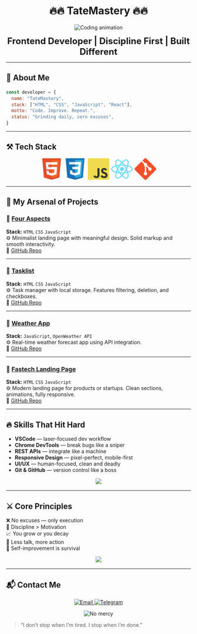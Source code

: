<h1 align="center">🔥🔥 TateMastery 🔥🔥</h1>

<p align="center">
  <img src="https://media.giphy.com/media/qgQUggAC3Pfv687qPC/giphy.gif" alt="Coding animation" width="600" />
</p>

<p align="center">
  <b style="font-size:24px;">Frontend Developer | Discipline First | Built Different</b>
</p>

---

## 🧠 About Me

```js
const developer = {
  name: "TateMastery",
  stack: ["HTML", "CSS", "JavaScript", "React"],
  motto: "Code. Improve. Repeat.",
  status: "Grinding daily, zero excuses",
}
```

---

## ⚒️ Tech Stack
<div align="center">
  <img alt="HTML5" src="https://raw.githubusercontent.com/devicons/devicon/master/icons/html5/html5-original.svg" width="60" />
  <img alt="CSS3" src="https://raw.githubusercontent.com/devicons/devicon/master/icons/css3/css3-original.svg" width="60" />
  <img alt="JavaScript" src="https://raw.githubusercontent.com/devicons/devicon/master/icons/javascript/javascript-original.svg" width="60" />
  <img alt="React" src="https://raw.githubusercontent.com/devicons/devicon/master/icons/react/react-original.svg" width="60" />
  <img alt="Git" src="https://raw.githubusercontent.com/devicons/devicon/master/icons/git/git-original.svg" width="60" />
</div>

---

## 🚀 My Arsenal of Projects

### 🔹 [Four Aspects](https://TateMastery.github.io/four-aspects)  
**Stack:** `HTML` `CSS` `JavaScript`  
⚙️ Minimalist landing page with meaningful design. Solid markup and smooth interactivity.  
📂 [GitHub Repo](https://github.com/TateMastery/four-aspects)

---

### 🔹 [Tasklist](https://TateMastery.github.io/tasklist)  
**Stack:** `HTML` `CSS` `JavaScript`  
⚙️ Task manager with local storage. Features filtering, deletion, and checkboxes.  
📂 [GitHub Repo](https://github.com/TateMastery/tasklist)

---

### 🔹 [Weather App](https://TateMastery.github.io/weather-app)  
**Stack:** `JavaScript`, `OpenWeather API`  
⚙️ Real-time weather forecast app using API integration.  
📂 [GitHub Repo](https://github.com/TateMastery/weather-app)

---

### 🔹 [Fastech Landing Page](https://TateMastery.github.io/fastech)  
**Stack:** `HTML` `CSS` `JavaScript`  
⚙️ Modern landing page for products or startups. Clean sections, animations, fully responsive.  
📂 [GitHub Repo](https://github.com/TateMastery/fastech)

---

## 🔥 Skills That Hit Hard

- **VSCode** — laser-focused dev workflow  
- **Chrome DevTools** — break bugs like a sniper  
- **REST APIs** — integrate like a machine  
- **Responsive Design** — pixel-perfect, mobile-first  
- **UI/UX** — human-focused, clean and deadly  
- **Git & GitHub** — version control like a boss  

<p align="center"> 
  <img src="[https://media.giphy.com/media/l41lFw057lAJQMwg0/giphy.gif]" width="500"/>
</p>

---

## ⚔️ Core Principles

❌ No excuses — only execution  
💪 Discipline > Motivation  
📈 You grow or you decay  
🚫 Less talk, more action  
🧠 Self-improvement is survival  

<p align="center"> 
  <img src="https://media.giphy.com/media/iIqmM5tTjmpOB9mpbn/giphy.gif" width="600" /> 
</p>

---

## 📬 Contact Me

<p align="center"> 
  <a href="mailto:jbrodi766@gmail.com"> 
    <img src="https://img.shields.io/badge/Email-jbrodi766%40gmail.com-D14836?style=for-the-badge&logo=gmail&logoColor=white" alt="Email"> 
  </a> 
  <a href="https://t.me/phantom_assasin7"> 
    <img src="https://img.shields.io/badge/Telegram-%40phantom_assasin7-0088cc?style=for-the-badge&logo=telegram&logoColor=white" alt="Telegram"> 
  </a> 
</p>

<p align="center"> 
  <img src="https:[//media.giphy.com/media/Hj7s2F6zE1I1m/giphy.gif]https://media.giphy.com/media/ENY5vJgJPEfG3Ym14H/giphy.gif?cid=ecf05e47s5x27vzpnpzahmnmt6m5wx9epdhh3rfumqeecpwx&ep=v1_gifs_search&rid=giphy.gif&ct=g" width="400" alt="No mercy" /> 
</p>

> “I don’t stop when I’m tired. I stop when I’m done.”
